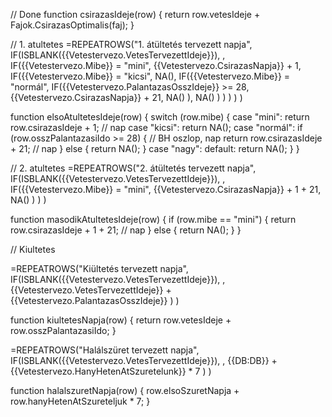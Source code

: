

// Done
function csirazasIdeje(row) {
  return row.vetesIdeje + Fajok.CsirazasOptimalis(faj);
}


// 1. atultetes
=REPEATROWS("1. átültetés tervezett napja",
  IF(ISBLANK({{Vetestervezo.VetesTervezettIdeje}}),
    ,
    IF({{Vetestervezo.Mibe}} = "mini",
      {{Vetestervezo.CsirazasNapja}} + 1,
      IF({{Vetestervezo.Mibe}} = "kicsi",
        NA(),
        IF({{Vetestervezo.Mibe}} = "normál",
          IF({{Vetestervezo.PalantazasOsszIdeje}} >= 28,
            {{Vetestervezo.CsirazasNapja}} + 21,
            NA()
          ),
          NA()
        )
      )
    )
  )
)

function elsoAtultetesIdeje(row) {
  switch (row.mibe) {
    case "mini":
      return row.csirazasIdeje + 1; // nap
    case "kicsi":
      return NA();
    case "normál":
      if (row.osszPalantazasiIdo >= 28) { // BH oszlop, nap
        return row.csirazasIdeje + 21; // nap
      } else {
        return NA();
      }
    case "nagy":
    default:
      return NA();
  }
}

// 2. atultetes
=REPEATROWS("2. átültetés tervezett napja",
  IF(ISBLANK({{Vetestervezo.VetesTervezettIdeje}}),
    ,
    IF({{Vetestervezo.Mibe}} = "mini",
      {{Vetestervezo.CsirazasNapja}} + 1 + 21,
      NA()
    )
  )
)

function masodikAtultetesIdeje(row) {
  if (row.mibe == "mini") {
    return row.csirazasIdeje + 1 + 21; // nap
  } else {
    return NA();
  }
}

// Kiultetes

=REPEATROWS("Kiültetés tervezett napja",
  IF(ISBLANK({{Vetestervezo.VetesTervezettIdeje}}),
    ,
    {{Vetestervezo.VetesTervezettIdeje}} + {{Vetestervezo.PalantazasOsszIdeje}}
  )
)

function kiultetesNapja(row) {
  return row.vetesIdeje + row.osszPalantazasiIdo;
}

=REPEATROWS("Halálszüret tervezett napja",
  IF(ISBLANK({{Vetestervezo.VetesTervezettIdeje}}),
    ,
    {{DB:DB}} + {{Vetestervezo.HanyHetenAtSzuretelunk}} * 7
  )
)

function halalszuretNapja(row) {
  row.elsoSzuretNapja + row.hanyHetenAtSzureteljuk * 7;
}
